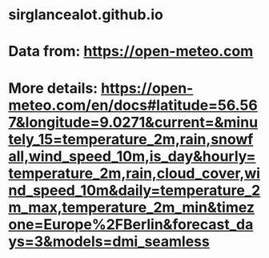 # sirglancealot.github.io
# Data from: https://open-meteo.com
# More details: https://open-meteo.com/en/docs#latitude=56.567&longitude=9.0271&current=&minutely_15=temperature_2m,rain,snowfall,wind_speed_10m,is_day&hourly=temperature_2m,rain,cloud_cover,wind_speed_10m&daily=temperature_2m_max,temperature_2m_min&timezone=Europe%2FBerlin&forecast_days=3&models=dmi_seamless

